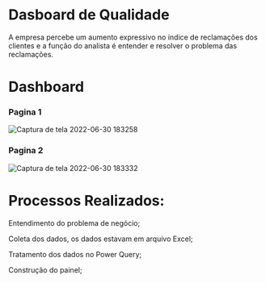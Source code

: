 
# Dasboard de Qualidade
A empresa percebe um aumento expressivo no indice de reclamações dos clientes e a função do analista é entender e resolver o problema das reclamações.

# Dashboard  
### Pagina 1
![Captura de tela 2022-06-30 183258](https://user-images.githubusercontent.com/18721122/180005864-d362ffe5-45e4-41a3-ba5b-b1ed81e95b8a.png)  

### Pagina 2
![Captura de tela 2022-06-30 183332](https://user-images.githubusercontent.com/18721122/180005978-9c4ab860-5a96-4666-94d0-873d59a98d83.png)

# Processos Realizados:
Entendimento do problema de negócio;  

Coleta dos dados, os dados estavam em arquivo Excel;  

Tratamento dos dados no Power Query;  

Construção do painel;  
